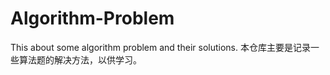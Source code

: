 # Algorithm-Problem
This about some algorithm problem and their solutions.
本仓库主要是记录一些算法题的解决方法，以供学习。
